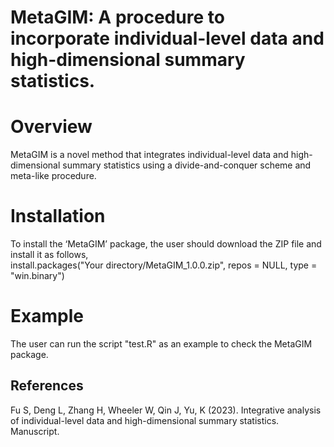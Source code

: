 # MetaGIM: A procedure to incorporate individual-level data and high-dimensional summary statistics.

# Overview
MetaGIM is a novel method that integrates individual-level data and high-dimensional summary statistics using a divide-and-conquer scheme and meta-like procedure.

# Installation
To install the ‘MetaGIM’ package, the user should download the ZIP file and install it as follows,\
install.packages("Your directory/MetaGIM_1.0.0.zip", repos = NULL, type = "win.binary")

# Example
The user can run the script "test.R" as an example to check the MetaGIM package.


## References
Fu S, Deng L, Zhang H, Wheeler W, Qin J, Yu, K (2023). Integrative analysis of individual-level data and high-dimensional summary statistics. Manuscript. 
